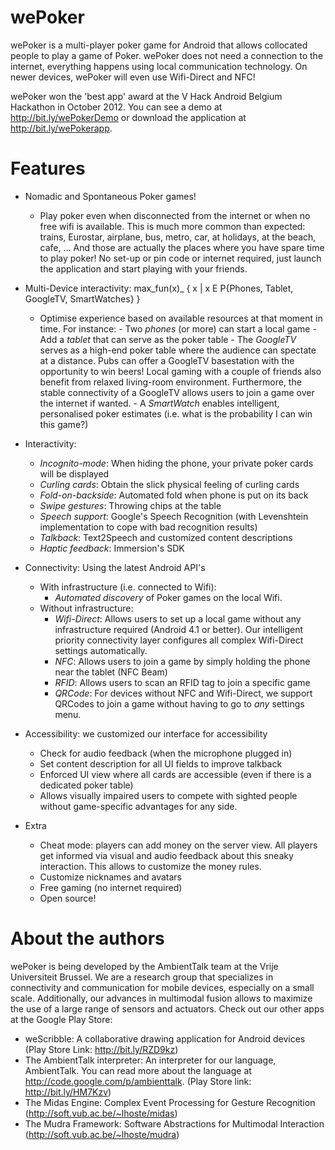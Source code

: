 wePoker
=======

wePoker is a multi-player poker game for Android that allows collocated people to play a game of Poker.
wePoker does not need a connection to the internet, everything happens using local communication technology.
On newer devices, wePoker will even use Wifi-Direct and NFC!

wePoker won the 'best app' award at the V Hack Android Belgium Hackathon in October 2012.
You can see a demo at http://bit.ly/wePokerDemo or download the application at http://bit.ly/wePokerapp.


Features
========
- Nomadic and Spontaneous Poker games!
	- Play poker even when disconnected from the internet or when no free wifi is available.
		This is much more common than expected: trains, Eurostar, airplane, bus, metro, car, at holidays, at the beach, cafe, ...
		And those are actually the places where you have spare time to play poker!
		No set-up or pin code or internet required, just launch the application and start playing with your friends.

- Multi-Device interactivity: max_fun(x)_ { x | x E P{Phones, Tablet, GoogleTV, SmartWatches} }
	- Optimise experience based on available resources at that moment in time.
		For instance:
			- Two _phones_ (or more) can start a local game
			- Add a _tablet_ that can serve as the poker table
			- The _GoogleTV_ serves as a high-end poker table where the audience can spectate at a distance. Pubs can offer a GoogleTV basestation with the opportunity to win beers! Local gaming with a couple of friends also benefit from relaxed living-room environment. Furthermore, the stable connectivity of a GoogleTV allows users to join a game over the internet if wanted.
			- A _SmartWatch_ enables intelligent, personalised poker estimates (i.e. what is the probability I can win this game?)

- Interactivity:
	- _Incognito-mode_: When hiding the phone, your private poker cards will be displayed
	- _Curling cards_: Obtain the slick physical feeling of curling cards
	- _Fold-on-backside_: Automated fold when phone is put on its back
	- _Swipe gestures_: Throwing chips at the table
	- _Speech support_: Google's Speech Recognition (with Levenshtein implementation to cope with bad recognition results)
	- _Talkback_: Text2Speech and customized content descriptions
	- _Haptic feedback_: Immersion's SDK

- Connectivity: Using the latest Android API's
	- With infrastructure (i.e. connected to Wifi):
		- _Automated discovery_ of Poker games on the local Wifi.
	- Without infrastructure:
		- _Wifi-Direct_: Allows users to set up a local game without any infrastructure required (Android 4.1 or better). Our intelligent priority connectivity layer configures all complex Wifi-Direct settings automatically. 
		- _NFC_: Allows users to join a game by simply holding the phone near the tablet (NFC Beam)
		- _RFID_: Allows users to scan an RFID tag to join a specific game
		- _QRCode_: For devices without NFC and Wifi-Direct, we support QRCodes to join a game without having to go to _any_ settings menu.

- Accessibility: we customized our interface for accessibility
	- Check for audio feedback (when the microphone plugged in)
	- Set content description for all UI fields to improve talkback
	- Enforced UI view where all cards are accessible (even if there is a dedicated poker table)
	- Allows visually impaired users to compete with sighted people without game-specific advantages for any side.

- Extra
	- Cheat mode: players can add money on the server view. All players get informed via visual and audio feedback about this sneaky interaction. This allows to customize the money rules.
	- Customize nicknames and avatars
	- Free gaming (no internet required)
	- Open source!
	

About the authors
=================
wePoker is being developed by the AmbientTalk team at the Vrije Universiteit Brussel.
We are a research group that specializes in connectivity and communication for mobile devices, especially on a small scale.
Additionally, our advances in multimodal fusion allows to maximize the use of a large range of sensors and actuators.
Check out our other apps at the Google Play Store:
 - weScribble: A collaborative drawing application for Android devices (Play Store Link: http://bit.ly/RZD9kz)
 - The AmbientTalk interpreter: An interpreter for our language, AmbientTalk. You can read more about the language at http://code.google.com/p/ambienttalk. (Play Store link: http://bit.ly/HM7Kzv)
 - The Midas Engine: Complex Event Processing for Gesture Recognition (http://soft.vub.ac.be/~lhoste/midas)
 - The Mudra Framework: Software Abstractions for Multimodal Interaction (http://soft.vub.ac.be/~lhoste/mudra)
